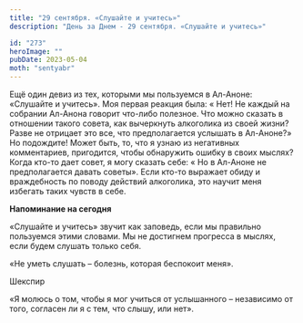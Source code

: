 ```yaml
---
title: "29 сентября. «Слушайте и учитесь»"
description: "День за Днем - 29 сентября. «Слушайте и учитесь»"

id: "273"
heroImage: ""
pubDate: 2023-05-04
moth: "sentyabr"
---
```


Ещё один девиз из тех, которыми мы пользуемся в Ал-Аноне: «Слушайте и
учитесь». Моя первая реакция была: « Нет! Не каждый на собрании Ал-Анона
говорит что-либо полезное. Что можно сказать в отношении такого совета, как
вычеркнуть алкоголика из своей жизни? Разве не отрицает это все, что
предполагается услышать в Ал-Аноне?» Но подождите! Может быть, то, что я узнаю
из негативных комментариев, пригодится, чтобы обнаружить ошибку в своих
мыслях? Когда кто-то дает совет, я могу сказать себе: « Но в Ал-Аноне не
предполагается давать советы». Если кто-то выражает обиду и враждебность по
поводу действий алкоголика, это научит меня избегать таких чувств в себе.

**Напоминание на сегодня**

«Слушайте и учитесь» звучит как заповедь, если мы правильно пользуемся этими
словами. Мы не достигнем прогресса в мыслях, если будем слушать только себя.

«Не уметь слушать – болезнь, которая беспокоит меня».

Шекспир

«Я молюсь о том, чтобы я мог учиться от услышанного – независимо от того,
согласен ли я с тем, что слышу, или нет».
